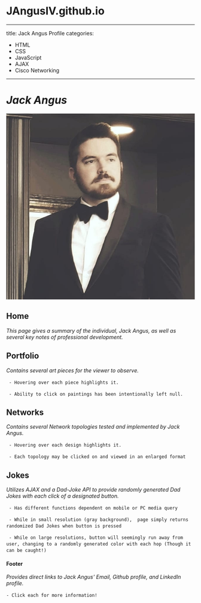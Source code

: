 # JAngusIV.github.io




---
title: Jack Angus Profile
categories:
 - HTML
 - CSS
 - JavaScript
 - AJAX
 - Cisco Networking
---
# *Jack Angus* #

![picture of Jack Angus](./jangus.jpg)



## Home ##

*This page gives a summary of the individual, Jack Angus, as well as several key notes of professional development.*

##  Portfolio ##

*Contains several art pieces for the viewer to observe.*

` - Hovering over each piece highlights it.`

` - Ability to click on paintings has been intentionally left null.`

## Networks ##
*Contains several Network topologies tested and implemented by Jack Angus.*

` - Hovering over each design highlights it.`

` - Each topology may be clicked on and viewed in an enlarged format`

## Jokes ##
*Utilizes AJAX and a Dad-Joke API to provide randomly generated Dad Jokes with each click of a designated button.*

` - Has different functions dependent on mobile or PC media query`

` - While in small resolution (gray background),  page simply returns randomized Dad Jokes when button is pressed`

` - While on large resolutions, button will seemingly run away from user, changing to a randomly generated color with each hop (Though it can be caught!)`

#### Footer ####
*Provides direct links to Jack Angus' Email, Github profile, and LinkedIn profile.*

` - Click each for more information! `